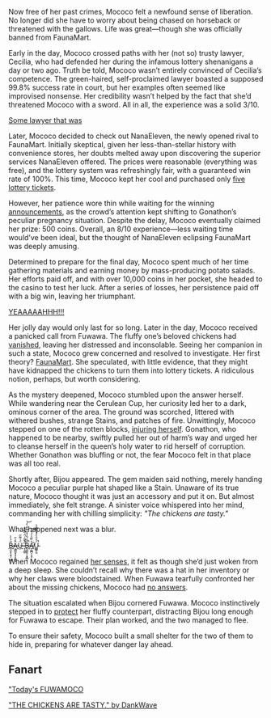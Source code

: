 <!-- title: Mococo Abyssguard -->
<!-- status: Corrupted -->

Now free of her past crimes, Mococo felt a newfound sense of liberation. No longer did she have to worry about being chased on horseback or threatened with the gallows. Life was great—though she was officially banned from FaunaMart.

Early in the day, Mococo crossed paths with her (not so) trusty lawyer, Cecilia, who had defended her during the infamous lottery shenanigans a day or two ago. Truth be told, Mococo wasn’t entirely convinced of Cecilia’s competence. The green-haired, self-proclaimed lawyer boasted a supposed 99.8% success rate in court, but her examples often seemed like improvised nonsense. Her credibility wasn’t helped by the fact that she’d threatened Mococo with a sword. All in all, the experience was a solid 3/10.

[Some lawyer that was](#embed:https://www.youtube.com/live/qFnAgJtQtiY?feature=shared&t=602)

Later, Mococo decided to check out NanaEleven, the newly opened rival to FaunaMart. Initially skeptical, given her less-than-stellar history with convenience stores, her doubts melted away upon discovering the superior services NanaEleven offered. The prices were reasonable (everything was free), and the lottery system was refreshingly fair, with a guaranteed win rate of 100%. This time, Mococo kept her cool and purchased only [five lottery tickets](https://www.youtube.com/live/qFnAgJtQtiY?feature=shared&t=6668).

However, her patience wore thin while waiting for the winning [announcements](https://www.youtube.com/live/qFnAgJtQtiY?feature=shared&t=7640), as the crowd’s attention kept shifting to Gonathon’s peculiar pregnancy situation. Despite the delay, Mococo eventually claimed her prize: 500 coins. Overall, an 8/10 experience—less waiting time would’ve been ideal, but the thought of NanaEleven eclipsing FaunaMart was deeply amusing.

Determined to prepare for the final day, Mococo spent much of her time gathering materials and earning money by mass-producing potato salads. Her efforts paid off, and with over 10,000 coins in her pocket, she headed to the casino to test her luck. After a series of losses, her persistence paid off with a big win, leaving her triumphant.

[YEAAAAAHHH!!!](#embed:https://www.youtube.com/embed/qFnAgJtQtiY?si=fPjknD7-XvO5KP6U&start=12471)

Her jolly day would only last for so long. Later in the day, Mococo received a panicked call from Fuwawa. The fluffy one’s beloved chickens had [vanished](https://www.youtube.com/live/qFnAgJtQtiY?feature=shared&t=11111), leaving her distressed and inconsolable. Seeing her companion in such a state, Mococo grew concerned and resolved to investigate. Her first theory? [FaunaMart](https://www.youtube.com/live/qFnAgJtQtiY?feature=shared&t=11362). She speculated, with little evidence, that they might have kidnapped the chickens to turn them into lottery tickets. A ridiculous notion, perhaps, but worth considering.

As the mystery deepened, Mococo stumbled upon the answer herself. While wandering near the Cerulean Cup, her curiosity led her to a dark, ominous corner of the area. The ground was scorched, littered with withered bushes, strange Stains, and patches of fire. Unwittingly, Mococo stepped on one of the rotten blocks, [injuring herself](https://www.youtube.com/live/qFnAgJtQtiY?feature=shared&t=12650). Gonathon, who happened to be nearby, swiftly pulled her out of harm’s way and urged her to cleanse herself in the queen’s holy water to rid herself of corruption. Whether Gonathon was bluffing or not, the fear Mococo felt in that place was all too real.

Shortly after, Bijou appeared. The gem maiden said nothing, merely handing Mococo a peculiar purple hat shaped like a Stain. Unaware of its true nature, Mococo thought it was just an accessory and put it on. But almost immediately, she felt strange. A sinister voice whispered into her mind, commanding her with chilling simplicity: _"The chickens are tasty."_

What happened next was a blur.

[B̶̢̫̝̖̗̘̹̩͇̦̋̉̀̀Ȃ̵͉͇̰͓̝̩̙͍̒̋ͅǗ̶̗̇͌̋ ̷̨̝̲̱͂͛̄̃͑̈́̋̏̚͝B̶̢͚̬͕͔̟̻͓̉̏́̏̍̊̄̇̀̐̀́̚͝A̸̛̞͚̪͕͙͎̒̏͂̍̍́͋͝U̴̲͇̗͈͑̒̄͛̓̓͌̅̄̔̚](#embed:https://www.youtube.com/embed/qFnAgJtQtiY?si=I8pw4o1eeG_aDK5a&start=12974)

When Mococo regained [her senses](https://www.youtube.com/live/qFnAgJtQtiY?feature=shared&t=13135), it felt as though she’d just woken from a deep sleep. She couldn’t recall why there was a hat in her inventory or why her claws were bloodstained. When Fuwawa tearfully confronted her about the missing chickens, Mococo had [no answers](https://www.youtube.com/live/qFnAgJtQtiY?feature=shared&t=13238).

The situation escalated when Bijou cornered Fuwawa. Mococo instinctively stepped in to [protect](https://www.youtube.com/live/qFnAgJtQtiY?feature=shared&t=14838) her fluffy counterpart, distracting Bijou long enough for Fuwawa to escape. Their plan worked, and the two managed to flee.

To ensure their safety, Mococo built a small shelter for the two of them to hide in, preparing for whatever danger lay ahead.

## Fanart

["Today's FUWAMOCO](https://x.com/fukuinu_daddy/status/1832281930748064239)

<!-- fuwawa -->

["THE CHICKENS ARE TASTY." by DankWave](https://x.com/The_DankWave/status/1834198780335587359)
